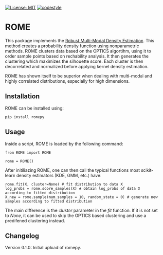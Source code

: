 [![License: MIT](https://img.shields.io/badge/License-MIT-yellow.svg)](https://opensource.org/licenses/MIT)
[![codestyle](https://img.shields.io/badge/code%20style-black-000000.svg)](https://github.com/psf/black)

# ROME
This package implements the [Robust Multi-Modal Density Estimation](https://arxiv.org/abs/2401.10566). 
This method creates a probability density function using nonparametric methods.
ROME clusters data based on the OPTICS algortihm, using it to order sample points based on rechability analysis.
It then generates the clustering which maximizes the silhouette score.
Each cluster is then decorrelated and normalized before applying kernel density estimation.

ROME has shown itself to be superior when dealing with multi-modal and highly correlated distributions, especially for
high dimensions.

## Installation
ROME can be installed using:
```
pip install romepy
```

## Usage
Inside a script, ROME is loaded by the following command:
```
from ROME import ROME

rome = ROME()
```

After initiliazing ROME, one can then call the typical functions most scikit-learn density estimators (KDE, GMM, etc.) have:
```
rome.fit(X, cluster=None) # fit distribution to data X
log_probs = rome.score_samples(X) # obtain log_probs of data X according to fitted distribution
X_new = rome.sample(num_samples = 10, random_state = 0) # generate new samples according to fitted distribution
```

The main difference is the *cluster* parameter in the *fit* function. If it is not set to *None*, it can be used to skip the OPTICS based clustering and use a predifened clustering instead.


## Changelog
Version 0.1.0: Initial upload of romepy.
